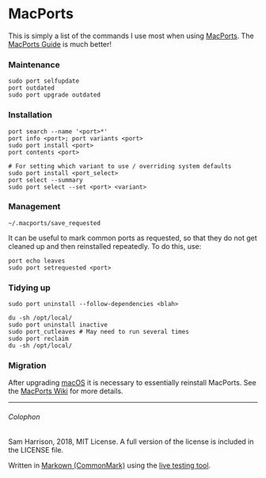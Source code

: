 # MacPorts

This is simply a list of the commands I use most when using
[MacPorts](https://www.macports.org/).
The [MacPorts Guide](https://guide.macports.org/#using.port) is much better!

### Maintenance
```
sudo port selfupdate
port outdated
sudo port upgrade outdated
```

### Installation
```
port search --name '<port>*'
port info <port>; port variants <port>
sudo port install <port>
port contents <port>

# For setting which variant to use / overriding system defaults
sudo port install <port_select>
port select --summary
sudo port select --set <port> <variant>
```

### Management
```
~/.macports/save_requested
```
It can be useful to mark common ports as requested, so that they do not
get cleaned up and then reinstalled repeatedly. To do this, use:
```
port echo leaves
sudo port setrequested <port>
```

### Tidying up
```
sudo port uninstall --follow-dependencies <blah>
```
```
du -sh /opt/local/
sudo port uninstall inactive
sudo port_cutleaves # May need to run several times
sudo port reclaim
du -sh /opt/local/
```

### Migration
After upgrading [macOS](https://www.apple.com/macos) it is necessary to
essentially reinstall MacPorts.
See the [MacPorts Wiki](https://trac.macports.org/wiki/Migration) for
more details.

---

###### Colophon
Sam Harrison, 2018, MIT License.
A full version of the license is included in the LICENSE file.

Written in [Markown (CommonMark)](http://commonmark.org/) using the
[live testing tool](http://try.commonmark.org/).
